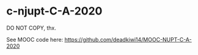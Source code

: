 # c-njupt-C-A-2020
DO NOT COPY, thx.

See MOOC code here:
https://github.com/deadkiwi14/MOOC-NUPT-C-A-2020
